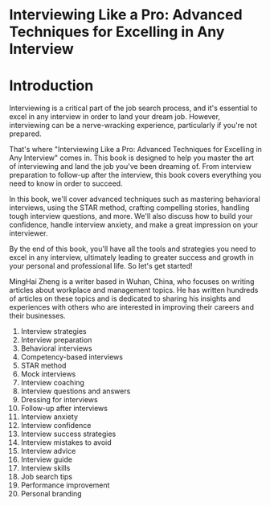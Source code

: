 # Interviewing Like a Pro: Advanced Techniques for Excelling in Any Interview

# Introduction

Interviewing is a critical part of the job search process, and it's essential to excel in any interview in order to land your dream job. However, interviewing can be a nerve-wracking experience, particularly if you're not prepared.

That's where "Interviewing Like a Pro: Advanced Techniques for Excelling in Any Interview" comes in. This book is designed to help you master the art of interviewing and land the job you've been dreaming of. From interview preparation to follow-up after the interview, this book covers everything you need to know in order to succeed.

In this book, we'll cover advanced techniques such as mastering behavioral interviews, using the STAR method, crafting compelling stories, handling tough interview questions, and more. We'll also discuss how to build your confidence, handle interview anxiety, and make a great impression on your interviewer.

By the end of this book, you'll have all the tools and strategies you need to excel in any interview, ultimately leading to greater success and growth in your personal and professional life. So let's get started!

MingHai Zheng is a writer based in Wuhan, China, who focuses on writing articles about workplace and management topics. He has written hundreds of articles on these topics and is dedicated to sharing his insights and experiences with others who are interested in improving their careers and their businesses.



1. Interview strategies
2. Interview preparation
3. Behavioral interviews
4. Competency-based interviews
5. STAR method
6. Mock interviews
7. Interview coaching
8. Interview questions and answers
9. Dressing for interviews
10. Follow-up after interviews
11. Interview anxiety
12. Interview confidence
13. Interview success strategies
14. Interview mistakes to avoid
15. Interview advice
16. Interview guide
17. Interview skills
18. Job search tips
19. Performance improvement
20. Personal branding

